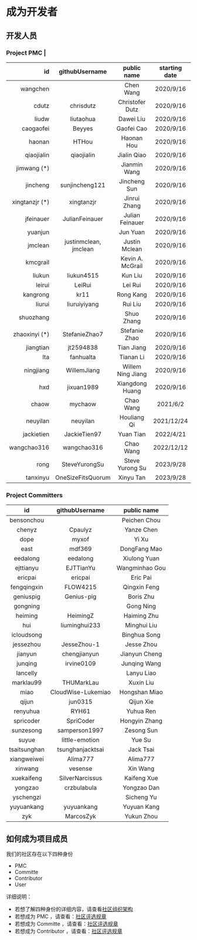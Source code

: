 <!--

    Licensed to the Apache Software Foundation (ASF) under one
    or more contributor license agreements.  See the NOTICE file
    distributed with this work for additional information
    regarding copyright ownership.  The ASF licenses this file
    to you under the Apache License, Version 2.0 (the
    "License"); you may not use this file except in compliance
    with the License.  You may obtain a copy of the License at
    
        http://www.apache.org/licenses/LICENSE-2.0
    
    Unless required by applicable law or agreed to in writing,
    software distributed under the License is distributed on an
    "AS IS" BASIS, WITHOUT WARRANTIES OR CONDITIONS OF ANY
    KIND, either express or implied.  See the License for the
    specific language governing permissions and limitations
    under the License.

-->
# 成为开发者
## 开发人员
### Project PMC                               |

|   id         |   githubUsername      |   public name         |   starting date |
| ------------: | :-------------------: | :-------------------: | :-------------: |
|     wangchen |                       |   Chen Wang           |     2020/9/16   |
|        cdutz  |    chrisdutz           |   Christofer Dutz     |     2020/9/16   |
|         liudw |    liutaohua           |   Dawei Liu           |     2020/9/16   |
|    caogaofei  |    Beyyes              |   Gaofei Cao          |     2020/9/16   |
|       haonan  |    HTHou               |   Haonan Hou          |     2020/9/16   |
|    qiaojialin |    qiaojialin          |   Jialin Qiao         |     2020/9/16   |
|   jimwang (*) |                       |   Jianmin Wang        |     2020/9/16   |
|      jincheng |    sunjincheng121      |   Jincheng Sun        |     2020/9/16   |
| xingtanzjr (*) |    xingtanzjr         |   Jinrui Zhang        |     2020/9/16   |
|    jfeinauer  |    JulianFeinauer      |   Julian Feinauer     |     2020/9/16   |
|      yuanjun  |                       |   Jun Yuan            |     2020/9/16   |
|      jmclean  |    justinmclean, jmclean| Justin Mclean      |    2020/9/16   |
|     kmcgrail  |                       |   Kevin A. McGrail    |     2020/9/16   |
|        liukun |    liukun4515          |   Kun Liu             |     2020/9/16   |
|         leirui |   LeiRui              |   Lei Rui             |     2020/9/16   |
|    kangrong   |    kr11                |   Rong Kang           |     2020/9/16   |
|        liurui |    liuruiyiyang        |   Rui Liu             |     2020/9/16   |
|      shuozhang|                       |   Shuo Zhang          |     2020/9/16   |
| zhaoxinyi (*) |    StefanieZhao7      |   Stefanie Zhao       |     2020/9/16   |
|    jiangtian  |    jt2594838           |   Tian Jiang          |     2020/9/16   |
|         lta    |    fanhualta           |   Tianan Li           |     2020/9/16   |
|    ningjiang  |    WillemJiang         |   Willem Ning Jiang   |     2020/9/16   |
|       hxd     |    jixuan1989          |   Xiangdong Huang     |     2020/9/16   | <=chair |
|       chaow   |    mychaow             |   Chao Wang           |     2021/6/2    |
|     neuyilan  |    neuyilan            |   Houliang Qi         |     2021/12/24 |
|    jackietien |    JackieTien97        |   Yuan Tian           |     2022/4/21   |
|   wangchao316 |    wangchao316         |   Chao Wang           |     2022/12/12 |
|         rong   |    SteveYurongSu       |   Steve Yurong Su     |     2023/9/28   |
|     tanxinyu  |    OneSizeFitsQuorum   |   Xinyu Tan           |     2023/9/28   |
### Project Committers   
|    **id**    | **githubUsername** | **public name** |
| :----------: | :----------------: | :-------------: |
|  bensonchou  |                    | Peichen   Chou  |
|    chenyz    |      Cpaulyz       |   Yanze Chen    |
|     dope     |       myxof        |      Yi Xu      |
|     east     |       mdf369       |  DongFang Mao   |
|   eedalong   |      eedalong      |  Xiulong Yuan   |
|  ejttianyu   |     EJTTianYu      | Wangminhao Gou  |
|   ericpai    |      ericpai       |    Eric Pai     |
| fengqingxin  |      FLOW4215      |  Qingxin Feng   |
|  geniuspig   |     Genius-pig     |    Boris Zhu    |
|   gongning   |                    |    Gong Ning    |
|   heiming    |      HeimingZ      |   Haiming Zhu   |
|     hui      |   liuminghui233    |   Minghui Liu   |
|  icloudsong  |                    |  Binghua Song   |
|  jessezhou   |    JesseZhou-1     |   Jesse Zhou    |
|   jianyun    |    chengjianyun    |  Jianyun Cheng  |
|   junqing    |     irvine0109     |  Junqing Wang   |
|   lancelly   |                    |   Lanyu Liao    |
|  marklau99   |     THUMarkLau     |    Xuxin Liu    |
|     miao     | CloudWise-Lukemiao |  Hongshan Miao  |
|    qijun     |      jun0315       |    Qijun Xie    |
|   renyuhua   |       RYH61        |    Yuhua Ren    |
|  spricoder   |     SpriCoder      |  Hongyin Zhang  |
|  sunzesong   |   samperson1997    |   Zesong Sun    |
|    suyue     |   little-emotion   |     Yue Su      |
| tsaitsunghan |  tsunghanjacktsai  |    Jack Tsai    |
| xiangweiwei  |      Alima777      |    Alima777     |
|   xinwang    |      vesense       |    Xin Wang     |
|  xuekaifeng  |  SilverNarcissus   |   Kaifeng Xue   |
|   yongzao    |    crzbulabula     |   Yongzao Dan   |
|  yschengzi   |                    |   Sicheng Yu    |
|  yuyuankang  |     yuyuankang     |   Yuyuan Kang   |
|     zyk      |     MarcosZyk      |   Yukun Zhou    |


## 如何成为项目成员

我们的社区存在以下四种身份

- PMC
- Committe
- Contributor
- User

详细说明：

- 若想了解四种身份的详细内容，请查看[社区组织架构](../Community/About.md)
- 若想成为 PMC ，请查看：[社区评选规章](../Community/About.md#pmc)
- 若想成为 Committe ，请查看：[社区评选规章](../Community/About.md#committe)
- 若想成为 Contributor ，请查看：[社区评选规章](../Community/About.md#contributor)
